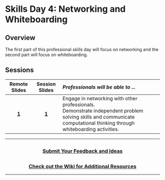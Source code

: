 # Skills Day 4: Networking and Whiteboarding

## Overview

The first part of this professional skills day will focus on networking and the second part will focus on whiteboarding.

## Sessions

|Remote Slides|                                                        Session Slides                                                         | _Professionals will be able to ..._                                                                                                                                        |
|:-------:| :---------------------------------------------------------------------------------------------------------------------------: | :------------------------------------------------------------------------------------------------------------------------------------------------------------------------- |
|[**1**](https://docs.google.com/presentation/d/1BsGBApxkq2b192x72U2ko_KrIlH17ZW7_1EmWCgW40k/edit#slide=id.g81fbe596eb_0_1354)| [**1**](https://docs.google.com/presentation/d/1k1nNIi9AR6fMLKa6cwACZ5x8VWnalsh3jDcSCyrJQ7Y/edit#slide=id.g81fbe596eb_0_1354) | Engage in networking with other professionals.<br> Demonstrate independent problem solving skills and communicate computational thinking through whiteboarding activities. |

---

## <h3 align="center"><a href="https://forms.gle/vyAD1HFwXHZMRXrr9">Submit Your Feedback and Ideas</a></h3>

## <h3 align="center"><a href="https://github.com/itscodenation/curriculum-20-21/wiki">Check out the Wiki for Additional Resources</a></h3>

---
